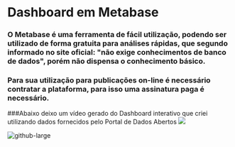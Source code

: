 # Dashboard em Metabase

### O Metabase é uma ferramenta de fácil utilização, podendo ser utilizado de forma gratuita para análises rápidas, que segundo informado no site oficial: "não exige  conhecimentos de banco de dados", porém não dispensa o conhecimento básico.
### Para sua utilização para publicações on-line é necessário contratar a plataforma, para isso uma assinatura paga é necessário.

###Abaixo deixo um vídeo gerado do Dashboard interativo que criei utilizando dados fornecidos pelo Portal de Dados Abertos ![](https://dados.gov.br/home)

![github-large](https://github.com/ncnilton/metabase/blob/main/Metabase.gif)
